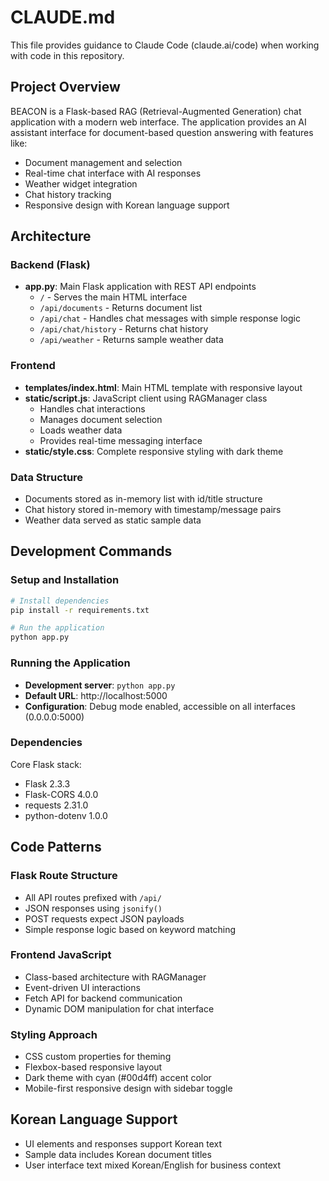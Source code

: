 # CLAUDE.md

This file provides guidance to Claude Code (claude.ai/code) when working with code in this repository.

## Project Overview

BEACON is a Flask-based RAG (Retrieval-Augmented Generation) chat application with a modern web interface. The application provides an AI assistant interface for document-based question answering with features like:

- Document management and selection
- Real-time chat interface with AI responses
- Weather widget integration
- Chat history tracking
- Responsive design with Korean language support

## Architecture

### Backend (Flask)
- **app.py**: Main Flask application with REST API endpoints
  - `/` - Serves the main HTML interface
  - `/api/documents` - Returns document list
  - `/api/chat` - Handles chat messages with simple response logic
  - `/api/chat/history` - Returns chat history
  - `/api/weather` - Returns sample weather data

### Frontend
- **templates/index.html**: Main HTML template with responsive layout
- **static/script.js**: JavaScript client using RAGManager class
  - Handles chat interactions
  - Manages document selection
  - Loads weather data
  - Provides real-time messaging interface
- **static/style.css**: Complete responsive styling with dark theme

### Data Structure
- Documents stored as in-memory list with id/title structure
- Chat history stored in-memory with timestamp/message pairs
- Weather data served as static sample data

## Development Commands

### Setup and Installation
```bash
# Install dependencies
pip install -r requirements.txt

# Run the application
python app.py
```

### Running the Application
- **Development server**: `python app.py`
- **Default URL**: http://localhost:5000
- **Configuration**: Debug mode enabled, accessible on all interfaces (0.0.0.0:5000)

### Dependencies
Core Flask stack:
- Flask 2.3.3
- Flask-CORS 4.0.0
- requests 2.31.0
- python-dotenv 1.0.0

## Code Patterns

### Flask Route Structure
- All API routes prefixed with `/api/`
- JSON responses using `jsonify()`
- POST requests expect JSON payloads
- Simple response logic based on keyword matching

### Frontend JavaScript
- Class-based architecture with RAGManager
- Event-driven UI interactions
- Fetch API for backend communication
- Dynamic DOM manipulation for chat interface

### Styling Approach
- CSS custom properties for theming
- Flexbox-based responsive layout
- Dark theme with cyan (#00d4ff) accent color
- Mobile-first responsive design with sidebar toggle

## Korean Language Support
- UI elements and responses support Korean text
- Sample data includes Korean document titles
- User interface text mixed Korean/English for business context